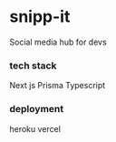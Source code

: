 # snipp-it
Social media hub for devs

### tech stack
Next js 
Prisma
Typescript

### deployment
heroku
vercel
